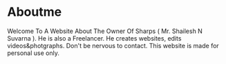 # Aboutme
Welcome To A Website About The Owner Of Sharps ( Mr. Shailesh N Suvarna ).
He is also a Freelancer.
He creates websites, edits videos&photgraphs.
Don't be nervous to contact.
This website is made for personal use only.
